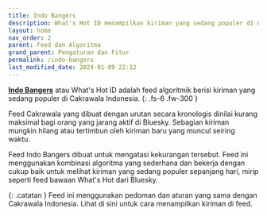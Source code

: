 ```yaml
---
title: Indo Bangers
description: What's Hot ID menampilkan kiriman yang sedang populer di Cakrawala Indonesia.
layout: home
nav_order: 2
parent: Feed dan Algoritma
grand_parent: Pengaturan dan Fitur
permalink: /indo-bangers
last_modified_date: 2024-01-09 22:12
---
```


[**Indo Bangers**](https://bsky.app/profile/did:plc:7opjnfmb6gtbgjrsr3777ujx/feed/aaaniozhx2iem) atau What's Hot ID adalah feed algoritmik berisi kiriman yang sedang populer di Cakrawala Indonesia.
{: .fs-6 .fw-300 }

Feed Cakrawala yang dibuat dengan urutan secara kronologis dinilai kurang maksimal bagi orang yang jarang aktif di Bluesky. Sebagian kiriman mungkin hilang atau tertimbun oleh kiriman baru yang muncul seiring waktu.

Feed Indo Bangers dibuat untuk mengatasi kekurangan tersebut. Feed ini menggunakan kombinasi algoritma yang sederhana dan bekerja dengan cukup baik untuk melihat kiriman yang sedang populer sepanjang hari, mirip seperti feed bawaan What's Hot dari Bluesky.

{: .catatan }
Feed ini menggunakan pedoman dan aturan yang sama dengan Cakrawala Indonesia. Lihat di sini untuk cara menampilkan kiriman di feed.